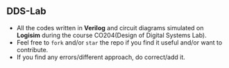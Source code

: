 ## DDS-Lab
- All the codes written in **Verilog** and circuit diagrams simulated on **Logisim** during the course CO204(Design of Digital Systems Lab).
- Feel free to ```fork``` and/or ```star``` the repo if you find it useful and/or want to contribute.
- If you find any errors/different approach, do correct/add it.
